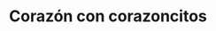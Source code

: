 ---
title: Corazón con corazoncitos
date: 
draft: false

# descripcion
description : Corazón con corazoncitos

materials: Plata 925

color: Plateado

dimensions: 2,5cm x 2cm

code: 02-14-0189

type: "Dijes"

categories: []

price: $2.790,00

# Images
# first image will be shown in the product page
images:
  # - image: "images/path_to_image"
  # La ubicacion de las imagenes es imagenes/Dijes/Dijes.Plata/02-14-0189-corazon-con-corazoncitos
  - image: "./images/dijes/plata/02-14-0189-corazon-con-corazoncitos.JPG"
---